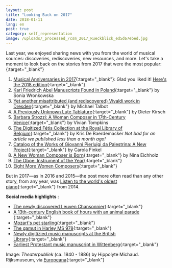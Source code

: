 ```yaml
---
layout: post
title: "Looking Back on 2017"
date: 2018-01-11
lang: en
post: true
category: self_representation
image: /uploads/_processed_/csm_2017_Rueckblick_ed5d67ebed.jpg
---
```



Last year, we enjoyed sharing news with you from the world of musical sources: discoveries, rediscoveries, new resources, and more. Let's take a moment to look back on the stories from 2017 that were the most popular:[
](/self_representation/2017/01/10/musical-anniversaries-in-2017.html){:target="_blank"}

1. [Musical Anniversaries in 2017](/self_representation/2017/01/10/musical-anniversaries-in-2017.html){:target="_blank"}: Glad you liked it! [Here's the 2018 edition](/self_representation/2018/01/08/musical-anniversaries-in-2018.html){:target="_blank"}.
2. [Karl Friedrich Abel Manuscripts Found in Poland](/rediscovered/2017/01/19/karl-friedrich-abel-manuscripts-found-in-poland.html){:target="_blank"} by Sonia Wronkowska
3. [Yet another misattributed (and rediscovered) Vivaldi work in Dresden](/rediscovered/2017/04/25/yet-another-misattributed-and-rediscovered-vivaldi.html){:target="_blank"} by Michael Talbot
4. [A Previously Unknown Lute Tablature](/rediscovered/2017/01/27/a-previously-unknown-lute-tablature.html){:target="_blank"} by Dieter Kirsch
5. [Barbara Strozzi: A Woman Composer in 17th-Century Venice](/self_representation/2017/07/03/barbara-strozzi-a-woman-composer-in-17thcentury.html){:target="_blank"} by Vivian Tompkins
6. [The Digitized Fétis Collection at the Royal Library of Belgium](/electronic_resources/2017/12/18/the-digitized-fétis-collection-at-the-royal.html){:target="_blank"} by Kris De Baerdemacker _Not bad for an article we published less than a month ago!_
7. [Catalog of the Works of Giovanni Pierluigi da Palestrina: A New Project](/press_reviews/2017/02/02/catalog-of-the-works-of-giovanni-pierluigi-da.html){:target="_blank"} by Carola Finkel
8. [A New Woman Composer is Born](/rediscovered/2017/01/30/a-new-woman-composer-is-born.html){:target="_blank"} by Nina Eichholz
9. [The Oboe: Instrument of the Year](/events/2017/10/02/the-oboe-instrument-of-the-year.html){:target="_blank"}
10. [Eight More Women Composers](/self_representation/2017/06/29/eight-more-women-composers.html){:target="_blank"}

But in 2017—as in 2016 and 2015—the post more often read than any other story, from any year, was [Listen to the world's oldest piano](/rediscovered/2014/05/28/listen-to-the-worlds-oldest-piano.html){:target="_blank"} from 2014.

**Social media highlights** :

- [The newly discovered Leuven Chansonnier](http://www.standaard.be/cnt/dmf20170424_02848707){:target="_blank"}
- [A 13th-century English book of hours with an animal parade
](http://publicdomainreview.org/collections/music-in-the-margins-the-funeral-of-reynard-the-fox-13th-century/){:target="_blank"}
- [Mozart's pet starling](http://www.wbur.org/hereandnow/2017/04/13/mozarts-starling){:target="_blank"}
- [The gamut in Harley MS 978](http://www.bl.uk/manuscripts/Viewer.aspx?ref=harley_ms_978_f014r){:target="_blank"}
- [Newly digitizied music manuscripts at the British Library](http://blogs.bl.uk/music/2017/07/digitised-music-manuscripts-summer-2017.html){:target="_blank"}
- [Earliest Protestant music manuscript in Wittenberg](https://www.ub.uni-leipzig.de/ueber-uns/pressemitteilungen/2017-10-05/){:target="_blank"}



Image: _Theaterpubliek_ (ca. 1840 - 1886) by Hippolyte Michaud. Rijksmuseum, via [Europeana](http://europeana.eu/portal/record/90402/SK_A_1745.html){:target="_blank"}



<script type="text/javascript">var switchTo5x=true;</script><script type="text/javascript" src="http://w.sharethis.com/button/buttons.js"></script><script type="text/javascript">stLight.options({publisher: "9b601438-1ce1-49d8-bfd7-9cff5df54c17", doNotHash: false, doNotCopy: false, hashAddressBar: false});</script>